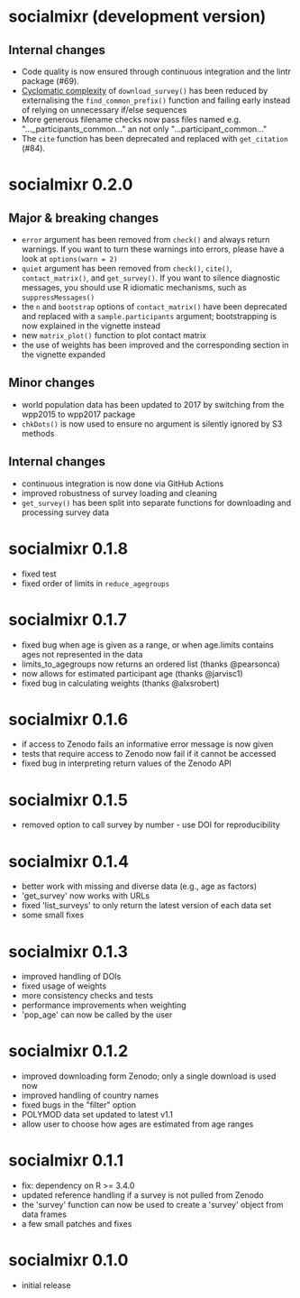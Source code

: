 # socialmixr (development version)

## Internal changes

* Code quality is now ensured through continuous integration and the lintr package (#69).
* [Cyclomatic complexity](https://en.wikipedia.org/wiki/Cyclomatic_complexity) of `download_survey()` has been reduced by externalising the `find_common_prefix()` function and failing early instead of relying on unnecessary if/else sequences 
* More generous filename checks now pass files named e.g. "..._participants_common..." an not only "...participant_common..."
* The `cite` function has been deprecated and replaced with `get_citation` (#84).

# socialmixr 0.2.0

## Major & breaking changes

* `error` argument has been removed from `check()` and always return warnings. If you want to turn these warnings into errors, please have a look at `options(warn = 2)`
* `quiet` argument has been removed from `check()`, `cite()`, `contact_matrix()`, and `get_survey()`. If you want to silence diagnostic messages, you should use R idiomatic mechanisms, such as `suppressMessages()`
* the `n` and `bootstrap` options of `contact_matrix()` have been deprecated and replaced with a `sample.participants` argument; bootstrapping is now explained in the vignette instead
* new `matrix_plot()` function to plot contact matrix
* the use of weights has been improved and the corresponding section in the vignette expanded

## Minor changes

* world population data has been updated to 2017 by switching from the wpp2015
to wpp2017 package
* `chkDots()` is now used to ensure no argument is silently ignored by S3 methods

## Internal changes

* continuous integration is now done via GitHub Actions
* improved robustness of survey loading and cleaning
* `get_survey()` has been split into separate functions for downloading and processing survey data

# socialmixr 0.1.8

* fixed test
* fixed order of limits in `reduce_agegroups`

# socialmixr 0.1.7

* fixed bug when age is given as a range, or when age.limits contains ages not represented in the data
* limits_to_agegroups now returns an ordered list (thanks @pearsonca)
* now allows for estimated participant age (thanks @jarvisc1)
* fixed bug in calculating weights (thanks @alxsrobert)

# socialmixr 0.1.6

* if access to Zenodo fails an informative error message is now given
* tests that require access to Zenodo now fail if it cannot be accessed
* fixed bug in interpreting return values of the Zenodo API

# socialmixr 0.1.5

* removed option to call survey by number - use DOI for reproducibility

# socialmixr 0.1.4

* better work with missing and diverse data (e.g., age as factors)
* 'get_survey' now works with URLs
* fixed 'list_surveys' to only return the latest version of each data set
* some small fixes

# socialmixr 0.1.3

* improved handling of DOIs
* fixed usage of weights
* more consistency checks and tests
* performance improvements when weighting
* 'pop_age' can now be called by the user
 
# socialmixr 0.1.2

* improved downloading form Zenodo; only a single download is used now
* improved handling of country names
* fixed bugs in the "filter" option
* POLYMOD data set updated to latest v1.1
* allow user to choose how ages are estimated from age ranges

# socialmixr 0.1.1

* fix: dependency on R >= 3.4.0
* updated reference handling if a survey is not pulled from Zenodo
* the 'survey' function can now be used to create a 'survey' object from data frames
* a few small patches and fixes

# socialmixr 0.1.0

* initial release
